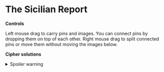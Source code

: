 # The Sicilian Report

**Controls**

Left mouse drag to carry pins and images. You can connect pins by dropping them on top of each other. Right mouse drag to split connected pins or move them without moving the images below.

**Cipher solutions**

<details>
  <summary>Spoiler warning</summary>
  
 The scratched number son the table's centerpiece are the keys for the two Caesar ciphers, which when solved, reward you with the keys for the two Vigenère ciphers. This can be deduced by the scratches under the numbers and under certain words on the cards. Additionally, both Caesar ciphers are related to a family crest. The cipher on the Tomasi di Lampedusa family crest is slightly more obfuscated by using the Italian alphabet instead of the English one (21 chars instead of 26). It translates to "Ill gattopardo", and "gattopardo" is the important word here for the later Vigenère cipher.
  
  The second Caesar cipher (key 5) solves to "What else has the Crescent paid for?" and the underlined word is Crescent.
  
</details>
